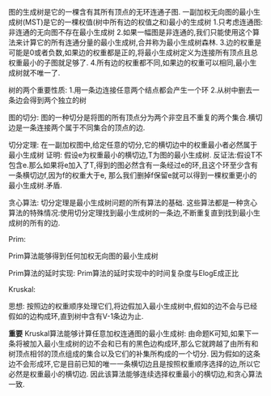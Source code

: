 图的生成树是它的一棵含有其所有顶点的无环连通子图.
一副加权无向图的最小生成树(MST)是它的一棵权值(树中所有边的权值之和)最小的生成树
1.只考虑连通图:非连通的无向图不存在最小生成树
2.如果一幅图是非连通的,我们只能使用这个算法来计算它的所有连通分量的最小生成树,合并称为最小生成树森林.
3.边的权重是可能是0或者负数,如果边的权重都是正的,将最小生成树定义为连接所有顶点且总权重最小的子图就足够了.
4.所有边的权重都不同,如果边的权重可以相同,最小生成树就不唯一了.

树的两个重要性质:
1.用一条边连接任意两个结点都会产生一个环
2.从树中删去一条边会得到两个独立的树

图的切分:
图的一种切分是将图的所有顶点分为两个非空且不重复的两个集合.横切边是一条连接两个属于不同集合的顶点的边.

切分定理:
在一副加权图中,给定任意的切分,它的横切边中的权重最小者必然属于最小生成树
证明:
假设e为权重最小的横切边,T为图的最小生成树.
反证法:假设T不包含e.那么如果将e加入了T,得到的图必然含有一条经过e的环,且这个环至少含有一条横切边f,因为f的权重大于e,
那么我们删掉f保留e就可以得到一棵权重更小的最小生成树.矛盾.

贪心算法:
切分定理是最小生成树问题的所有算法的基础.
这些算法都是一种贪心算法的特殊情况:使用切分定理找到最小生成树的一条边,不断重复直到找到最小生成树的所有的边.

Prim:

Prim算法能够得到任何加权无向图的最小生成树

Prim算法的延时实现:
Prim算法的延时实现中的时间复杂度与ElogE成正比

Kruskal:

思想:
按照边的权重顺序处理它们,将边假加入最小生成树中,假如的边不会与已经假如的边构成环,直到树中含有V-1条边为止.

**重要**
Kruskal算法能够计算任意加权连通图的最小生成树:
由命题K可知,如果下一条将被加入最小生成树的边不会和已有的黑色边构成环,那么它就跨越了由所有和树顶点相邻的顶点组成的集合以及它们的补集所构成的一个切分.
因为假如的这条边不会形成环,它是目前已知的唯一一条横切边且是按照权重顺序选择的边,所以它必然是权重最小的横切边.
因此该算法能够连续选择权重最小的横切边,和贪心算法一致.

